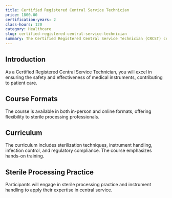 ```yaml
---
title: Certified Registered Central Service Technician
price: 1800.00
certification-years: 2
class-hours: 120
category: Healthcare
slug: certified-registered-central-service-technician
summary: The Certified Registered Central Service Technician (CRCST) certification is designed for professionals in sterile processing and central service roles. This comprehensive course covers sterilization techniques, instrument handling, and infection control. It equips candidates with the skills needed to ensure the safety and effectiveness of medical instruments.
---
```


## Introduction

As a Certified Registered Central Service Technician, you will excel in ensuring the safety and effectiveness of medical instruments, contributing to patient care.

## Course Formats

The course is available in both in-person and online formats, offering flexibility to sterile processing professionals.

## Curriculum

The curriculum includes sterilization techniques, instrument handling, infection control, and regulatory compliance. The course emphasizes hands-on training.

## Sterile Processing Practice

Participants will engage in sterile processing practice and instrument handling to apply their expertise in central service.

